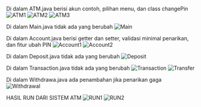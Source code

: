 Di dalam ATM.java berisi akun contoh, pilihan menu, dan class changePin
![ATM1](https://github.com/user-attachments/assets/ed6d3464-2f4b-4248-928b-7e5b6961f0e5)
![ATM2](https://github.com/user-attachments/assets/6522504e-3a19-444b-9ed1-62fda2576a54)
![ATM3](https://github.com/user-attachments/assets/050ca4df-d22e-4eda-a245-403140bcfe31)

Di dalam Main.java tidak ada yang berubah
![Main](https://github.com/user-attachments/assets/75216a45-9966-46e2-a5af-aa1c43313a98)

Di dalam Account.java berisi getter dan setter, validasi minimal penarikan, dan fitur ubah PIN
![Account1](https://github.com/user-attachments/assets/bcfc3d09-b3b5-4afa-ad46-1bf97a82f7e4)
![Account2](https://github.com/user-attachments/assets/aab45dba-c71f-4114-aec1-a0c2d963167a)

Di dalam Deposit.java tidak ada yang berubah
![Deposit](https://github.com/user-attachments/assets/34a428f0-a0a2-458e-bce5-8aafbc86d732)

Di dalam Transaction.java tidak ada yang berubah
![Transaction](https://github.com/user-attachments/assets/c26f5d4b-efbc-4e15-86fa-b6f05ad9af61)
![Transfer](https://github.com/user-attachments/assets/5ea58782-5492-4f4e-9269-2596ecaab7e7)

Di dalam Withdrawa.java ada penambahan jika penarikan gaga
![Withdrawal](https://github.com/user-attachments/assets/a7cb890b-6dd1-4638-ace7-9d64ec522f00)

HASIL RUN DARI SISTEM ATM
![RUN1](https://github.com/user-attachments/assets/75933b64-4af6-4225-a035-6b41076519ad)
![RUN2](https://github.com/user-attachments/assets/6c0bec92-800c-44a0-a2d7-d74520098f19)
